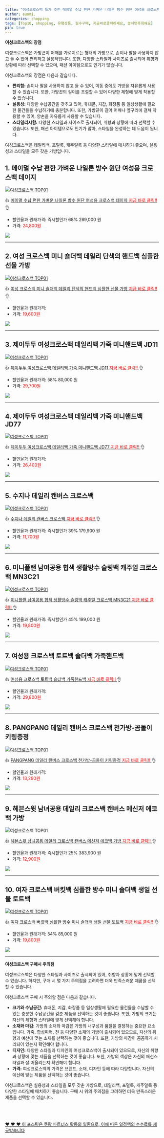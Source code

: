 ```yaml
---
title: "여성크로스백 특가 추천 메이멀 수납 편한 가벼운 나일론 방수 원단 여성용 크로스백 데이지 비교 장점"
author: eunmi.
categories: shopping
tags: [Top10, shopping, 유행상품, 필수구매, 지금바로클릭하세요, 놓치면후회해요]
pin: true
---
```

**여성크로스백의 장점**

여성크로스백은 가방끈이 어깨를 가로지르는 형태의 가방으로, 손이나 팔을 사용하지 않고 들 수 있어 편리하고 실용적입니다. 또한, 다양한 스타일과 사이즈로 출시되어 취향과 상황에 따라 선택할 수 있으며, 패션 아이템으로도 인기가 많습니다.

여성크로스백의 장점은 다음과 같습니다.

* **편리함:** 손이나 팔을 사용하지 않고 들 수 있어, 이동 중에도 가방을 자유롭게 사용할 수 있습니다. 또한, 가방끈의 길이를 조절할 수 있어 다양한 체형에 맞게 착용할 수 있습니다.
* **실용성:** 다양한 수납공간을 갖추고 있어, 휴대폰, 지갑, 화장품 등 일상생활에 필요한 물건들을 수납하기에 충분합니다. 또한, 가방끈이 길어 어깨나 옆구리에 걸쳐 착용할 수 있어, 양손을 자유롭게 사용할 수 있습니다.
* **스타일리시함:** 다양한 스타일과 사이즈로 출시되어, 취향과 상황에 따라 선택할 수 있습니다. 또한, 패션 아이템으로도 인기가 많아, 스타일을 완성하는 데 도움이 됩니다.

여성크로스백은 데일리백, 포멀룩, 캐주얼룩 등 다양한 스타일에 매치하기 좋으며, 실용성과 스타일을 모두 갖춘 가방입니다.

   

## 1. 메이멀 수납 편한 가벼운 나일론 방수 원단 여성용 크로스백 데이지

[![여성크로스백 TOP01](https://thumbnail8.coupangcdn.com/thumbnails/remote/230x230ex/image/vendor_inventory/d835/3eb206c76c7f4065e1db4e772ca915d324c6ebac7e81eccfbc2f318573a9.jpg)](https://link.coupang.com/re/AFFSDP?lptag=AF3617701&subid=GithubCoopas&pageKey=7336314935&traceid=V0-153&itemId=18845677163&vendorItemId=85975162338)


👍 [메이멀 수납 편한 가벼운 나일론 방수 원단 여성용 크로스백 데이지 <font color=red> 지금 바로 클릭!! </font> ](https://link.coupang.com/re/AFFSDP?lptag=AF3617701&subid=GithubCoopas&pageKey=7336314935&traceid=V0-153&itemId=18845677163&vendorItemId=85975162338) 👌 


- 할인율과 원래가격: 즉시할인가 68%  269,000   원
- 가격: <span style='color:red'>24,800원</span>

[![](/discount_price.png)](https://link.coupang.com/re/AFFSDP?lptag=AF3617701&subid=GithubCoopas&pageKey=7336314935&traceid=V0-153&itemId=18845677163&vendorItemId=85975162338)

---


   

## 2. 여성 크로스백 미니 숄더백 데일리 단색의 핸드백 심플한 선물 가방

[![여성크로스백 TOP01](https://thumbnail7.coupangcdn.com/thumbnails/remote/230x230ex/image/vendor_inventory/521a/f02a9c17fd37ce4caa51f20357be7f1375085decc0df86571004fb6e6196.jpg)](https://link.coupang.com/re/AFFSDP?lptag=AF3617701&subid=GithubCoopas&pageKey=7537964282&traceid=V0-153&itemId=19808584192&vendorItemId=86910777068)


👍 [여성 크로스백 미니 숄더백 데일리 단색의 핸드백 심플한 선물 가방 <font color=red> 지금 바로 클릭!! </font> ](https://link.coupang.com/re/AFFSDP?lptag=AF3617701&subid=GithubCoopas&pageKey=7537964282&traceid=V0-153&itemId=19808584192&vendorItemId=86910777068) 👌 


- 할인율과 원래가격: 
- 가격: <span style='color:red'>19,600원</span>

[![](/discount_price.png)](https://link.coupang.com/re/AFFSDP?lptag=AF3617701&subid=GithubCoopas&pageKey=7537964282&traceid=V0-153&itemId=19808584192&vendorItemId=86910777068)

---


   

## 3. 제이두두 여성크로스백 데일리백 가죽 미니핸드백 JD11

[![여성크로스백 TOP01](https://thumbnail6.coupangcdn.com/thumbnails/remote/230x230ex/image/vendor_inventory/9fce/1f2c88e49e75a1a7a7b45bde5a1a4ad9b1c505dcbb69ce6b364d30c96a8d.jpg)](https://link.coupang.com/re/AFFSDP?lptag=AF3617701&subid=GithubCoopas&pageKey=7200776442&traceid=V0-153&itemId=18201189669&vendorItemId=85649018048)


👍 [제이두두 여성크로스백 데일리백 가죽 미니핸드백 JD11 <font color=red> 지금 바로 클릭!! </font> ](https://link.coupang.com/re/AFFSDP?lptag=AF3617701&subid=GithubCoopas&pageKey=7200776442&traceid=V0-153&itemId=18201189669&vendorItemId=85649018048) 👌 


- 할인율과 원래가격: 58%  80,000   원
- 가격: <span style='color:red'>29,700원</span>

[![](/discount_price.png)](https://link.coupang.com/re/AFFSDP?lptag=AF3617701&subid=GithubCoopas&pageKey=7200776442&traceid=V0-153&itemId=18201189669&vendorItemId=85649018048)

---


   

## 4. 제이두두 여성크로스백 데일리백 가죽 미니핸드백 JD77

[![여성크로스백 TOP01](https://thumbnail8.coupangcdn.com/thumbnails/remote/230x230ex/image/vendor_inventory/0d50/3c92c9f289fc54e3c2c053acd817e4056041bf9c6a2d0d653584e89d65d6.jpg)](https://link.coupang.com/re/AFFSDP?lptag=AF3617701&subid=GithubCoopas&pageKey=7377847595&traceid=V0-153&itemId=19046135352&vendorItemId=86169484650)


👍 [제이두두 여성크로스백 데일리백 가죽 미니핸드백 JD77 <font color=red> 지금 바로 클릭!! </font> ](https://link.coupang.com/re/AFFSDP?lptag=AF3617701&subid=GithubCoopas&pageKey=7377847595&traceid=V0-153&itemId=19046135352&vendorItemId=86169484650) 👌 


- 할인율과 원래가격: 
- 가격: <span style='color:red'>26,400원</span>

[![](/discount_price.png)](https://link.coupang.com/re/AFFSDP?lptag=AF3617701&subid=GithubCoopas&pageKey=7377847595&traceid=V0-153&itemId=19046135352&vendorItemId=86169484650)

---


   

## 5. 수지나 데일리 캔버스 크로스백

[![여성크로스백 TOP01](https://thumbnail6.coupangcdn.com/thumbnails/remote/230x230ex/image/vendor_inventory/efdf/9767a7058a2b7d565abf06ab17fbd0b8d7434668d8bac599b4ace59d3f5c.jpg)](https://link.coupang.com/re/AFFSDP?lptag=AF3617701&subid=GithubCoopas&pageKey=7044548249&traceid=V0-153&itemId=17430737039&vendorItemId=84608317555)


👍 [수지나 데일리 캔버스 크로스백 <font color=red> 지금 바로 클릭!! </font> ](https://link.coupang.com/re/AFFSDP?lptag=AF3617701&subid=GithubCoopas&pageKey=7044548249&traceid=V0-153&itemId=17430737039&vendorItemId=84608317555) 👌 


- 할인율과 원래가격: 즉시할인가 39%  179,900   원
- 가격: <span style='color:red'>11,700원</span>

[![](/discount_price.png)](https://link.coupang.com/re/AFFSDP?lptag=AF3617701&subid=GithubCoopas&pageKey=7044548249&traceid=V0-153&itemId=17430737039&vendorItemId=84608317555)

---


   

## 6. 미니플랜 남여공용 힙색 생활방수 슬링백 캐주얼 크로스백 MN3C21

[![여성크로스백 TOP01](https://thumbnail7.coupangcdn.com/thumbnails/remote/230x230ex/image/vendor_inventory/792c/27e7e18136a1992dcdbc8d73bd86179391070d090ee1afd7f0f0cb9e9c56.jpg)](https://link.coupang.com/re/AFFSDP?lptag=AF3617701&subid=GithubCoopas&pageKey=7521818714&traceid=V0-153&itemId=19729475733&vendorItemId=86895667805)


👍 [미니플랜 남여공용 힙색 생활방수 슬링백 캐주얼 크로스백 MN3C21 <font color=red> 지금 바로 클릭!! </font> ](https://link.coupang.com/re/AFFSDP?lptag=AF3617701&subid=GithubCoopas&pageKey=7521818714&traceid=V0-153&itemId=19729475733&vendorItemId=86895667805) 👌 


- 할인율과 원래가격: 즉시할인가 45%  199,000   원
- 가격: <span style='color:red'>19,800원</span>

[![](/discount_price.png)](https://link.coupang.com/re/AFFSDP?lptag=AF3617701&subid=GithubCoopas&pageKey=7521818714&traceid=V0-153&itemId=19729475733&vendorItemId=86895667805)

---


   

## 7. 여성용 크로스백 토트백 숄더백 가죽핸드백

[![여성크로스백 TOP01](https://thumbnail6.coupangcdn.com/thumbnails/remote/230x230ex/image/vendor_inventory/53ba/8512bb3da50bcdd600f214d13da77945ccfe6ea62d95336b7ff24e596004.jpg)](https://link.coupang.com/re/AFFSDP?lptag=AF3617701&subid=GithubCoopas&pageKey=7613060772&traceid=V0-153&itemId=20167308329&vendorItemId=87259597794)


👍 [여성용 크로스백 토트백 숄더백 가죽핸드백 <font color=red> 지금 바로 클릭!! </font> ](https://link.coupang.com/re/AFFSDP?lptag=AF3617701&subid=GithubCoopas&pageKey=7613060772&traceid=V0-153&itemId=20167308329&vendorItemId=87259597794) 👌 


- 할인율과 원래가격: 
- 가격: <span style='color:red'>29,800원</span>

[![](/discount_price.png)](https://link.coupang.com/re/AFFSDP?lptag=AF3617701&subid=GithubCoopas&pageKey=7613060772&traceid=V0-153&itemId=20167308329&vendorItemId=87259597794)

---


   

## 8. PANGPANG 데일리 캔버스 크로스백 천가방-곰돌이 키링증정

[![여성크로스백 TOP01](https://thumbnail6.coupangcdn.com/thumbnails/remote/230x230ex/image/vendor_inventory/ec6b/75538e0aabbba112785b5e0c4f525caca5fbe4745077632bd89ca03c6825.jpg)](https://link.coupang.com/re/AFFSDP?lptag=AF3617701&subid=GithubCoopas&pageKey=7206587631&traceid=V0-153&itemId=18226623088&vendorItemId=85448171106)


👍 [PANGPANG 데일리 캔버스 크로스백 천가방-곰돌이 키링증정 <font color=red> 지금 바로 클릭!! </font> ](https://link.coupang.com/re/AFFSDP?lptag=AF3617701&subid=GithubCoopas&pageKey=7206587631&traceid=V0-153&itemId=18226623088&vendorItemId=85448171106) 👌 


- 할인율과 원래가격: 
- 가격: <span style='color:red'>13,290원</span>

[![](/discount_price.png)](https://link.coupang.com/re/AFFSDP?lptag=AF3617701&subid=GithubCoopas&pageKey=7206587631&traceid=V0-153&itemId=18226623088&vendorItemId=85448171106)

---


   

## 9. 헤븐스윗 남녀공용 데일리 크로스백 캔버스 메신저 에코백 가방

![여성크로스백 TOP01](https://thumbnail9.coupangcdn.com/thumbnails/remote/230x230ex/image/vendor_inventory/c35b/54ab5bd70084139f06dff460e1b71dff0d830be9e50a8b7f4544f54572a0.JPG)


👍 [헤븐스윗 남녀공용 데일리 크로스백 캔버스 메신저 에코백 가방 <font color=red> 지금 바로 클릭!! </font> ](https://link.coupang.com/re/AFFSDP?lptag=AF3617701&subid=GithubCoopas&pageKey=7549640259&traceid=V0-153&itemId=19865247990&vendorItemId=86966098691) 👌 


- 할인율과 원래가격: 즉시할인가 25%  383,900   원
- 가격: <span style='color:red'>12,900원</span>

[![](/discount_price.png)](https://link.coupang.com/re/AFFSDP?lptag=AF3617701&subid=GithubCoopas&pageKey=7549640259&traceid=V0-153&itemId=19865247990&vendorItemId=86966098691)

---


   

## 10. 여자 크로스백 버킷백 심플한 방수 미니 숄더백 생일 선물 토트백

[![여성크로스백 TOP01](https://thumbnail6.coupangcdn.com/thumbnails/remote/230x230ex/image/vendor_inventory/6069/d2fd00df627f3b181e243a30a02501e782f322e23931ce6b6fa50b239aa1.jpg)](https://link.coupang.com/re/AFFSDP?lptag=AF3617701&subid=GithubCoopas&pageKey=7400383785&traceid=V0-153&itemId=19153315283&vendorItemId=85928022287)


👍 [여자 크로스백 버킷백 심플한 방수 미니 숄더백 생일 선물 토트백 <font color=red> 지금 바로 클릭!! </font> ](https://link.coupang.com/re/AFFSDP?lptag=AF3617701&subid=GithubCoopas&pageKey=7400383785&traceid=V0-153&itemId=19153315283&vendorItemId=85928022287) 👌 


- 할인율과 원래가격: 54%  85,000   원
- 가격: <span style='color:red'>19,800원</span>

[![](/discount_price.png)](https://link.coupang.com/re/AFFSDP?lptag=AF3617701&subid=GithubCoopas&pageKey=7400383785&traceid=V0-153&itemId=19153315283&vendorItemId=85928022287)

---
**여성크로스백 구매시 주의점**

여성크로스백은 다양한 스타일과 사이즈로 출시되어 있어, 취향과 상황에 맞게 선택할 수 있습니다. 하지만, 구매 시 몇 가지 주의점을 고려하면 더욱 만족스러운 제품을 선택할 수 있습니다.

여성크로스백 구매 시 주의할 점은 다음과 같습니다.

* **크기와 수납공간:** 휴대폰, 지갑, 화장품 등 일상생활에 필요한 물건들을 수납할 수 있는 충분한 수납공간을 갖춘 제품을 선택하는 것이 좋습니다. 또한, 가방의 크기는 자신의 체형과 스타일에 맞게 선택해야 합니다.
* **소재와 마감:** 가방의 소재와 마감은 가방의 내구성과 품질을 결정하는 중요한 요소입니다. 가죽, 합성피혁, 천 등 다양한 소재의 가방이 출시되어 있으므로, 자신의 취향과 예산에 맞는 소재를 선택하는 것이 좋습니다. 또한, 가방의 마감이 꼼꼼하게 처리되어 있는지 확인해야 합니다.
* **디자인:** 다양한 스타일과 디자인의 여성크로스백이 출시되어 있으므로, 자신의 취향과 상황에 맞는 제품을 선택하는 것이 좋습니다. 또한, 가방의 색상은 자신의 패션스타일과 잘 어울리는지 확인해야 합니다.
* **가격:** 여성크로스백의 가격은 브랜드, 소재, 디자인 등에 따라 다양합니다. 자신의 예산에 맞는 제품을 선택하는 것이 좋습니다.

여성크로스백은 실용성과 스타일을 모두 갖춘 가방으로, 데일리백, 포멀룩, 캐주얼룩 등 다양한 스타일에 매치하기 좋습니다. 구매 시 위의 주의점을 고려하면 더욱 만족스러운 제품을 선택할 수 있습니다.<br><br><br><br><br> [ ❤ ❤ ❤ 이 포스팅은 쿠팡 파트너스 활동의 일환으로, 이에 따른 일정액의 수수료를 제공받습니다](https://link.coupang.com/a/bcEFyh)